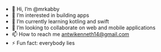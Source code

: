 - 👋 Hi, I’m @mrkabby
- 👀 I’m interested in building apps
- 🌱 I’m currently learning kotling and swift
- 💞️ I’m looking to collaborate on web and mobile applications
- 📫 How to reach me antwikenneth14@gmail.com
- ⚡ Fun fact: everybody lies 



<!---
mrkabby/mrkabby is a ✨ special ✨ repository because its `README.md` (this file) appears on your GitHub profile.
You can click the Preview link to take a look at your changes.
--->
